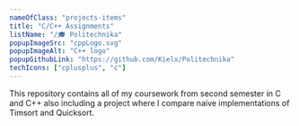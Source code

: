 ```yaml
---
nameOfClass: "projects-items"
title: "C/C++ Assignments"
listName: "/🎓 Politechnika"
popupImageSrc: "cppLogo.svg"
popupImageAlt: "C++ logo"
popupGithubLink: "https://github.com/Kielx/Politechnika"
techIcons: ["cplusplus", "c"]
---
```


This repository contains all of my coursework from second semester in C and C++ also including a project where I compare naive implementations of Timsort and Quicksort.
